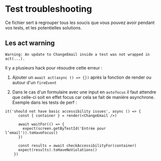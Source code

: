 # Test troubleshooting

Ce fichier sert à regrouper tous les soucis que vous pouvez avoir pendant vos tests, et les potentielles solutions.

## Les act warning

```
Warning: An update to ChangeEmail inside a test was not wrapped in act(...).
```

Il y a plusieurs hack pour résoudre cette erreur :

1. Ajouter un `await act(async () => {})` après la fonction de render ou autour d'un `fireEvent`

2. Dans le cas d'un formulaire avec une input en `autofocus` il faut attendre que celle-ci soit en effet focus car cela se fait de manière asynchrone. Exemple dans les tests de perf :

```
it('should not have basic accessibility issues', async () => {
      const { container } = render(<ChangeEmail />)

      await waitFor(() => {
        expect(screen.getByTestId('Entrée pour l’email')).toHaveFocus()
      })

      const results = await checkAccessibilityFor(container)
      expect(results).toHaveNoViolations()
    })
```
